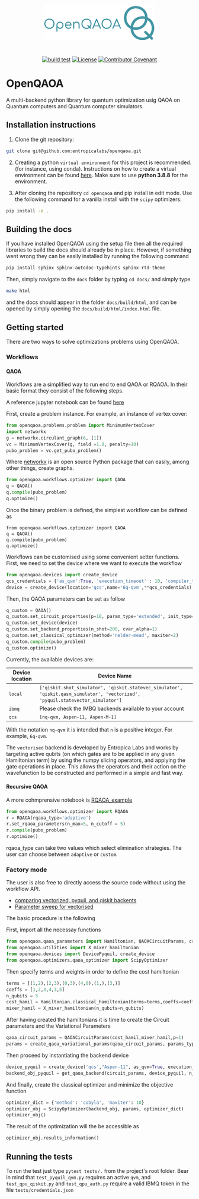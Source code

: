 <div align="center">

  <!-- OpenQAOA logo -->
  <a href="https://github.com/entropicalabs/openqaoa"><img src=".github/images/openqaoa_logo.png?raw=true" alt="OpenQAOA logo" width="300"/></a>

#

  [![build test](https://github.com/entropicalabs/openqaoa/actions/workflows/test.yml/badge.svg)](https://github.com/entropicalabs/openqaoa/actions/workflows/test.yml)<!-- Tests (GitHub actions) -->
  [![License](https://img.shields.io/badge/%F0%9F%AA%AA%20license-Apache%20License%202.0-lightgrey)](LICENSE.md)<!-- License -->
  [![Contributor Covenant](https://img.shields.io/badge/Contributor%20Covenant-2.1-4baaaa.svg)](CODE_OF_CONDUCT.md)<!-- Covenant Code of conduct -->

</div>

# OpenQAOA

A multi-backend python library for quantum optimization usig QAOA on Quantum computers and Quantum computer simulators.

## Installation instructions

1. Clone the git repository:

```bash
git clone git@github.com:entropicalabs/openqaoa.git
```

2. Creating a python `virtual environment` for this project is recommended. (for instance, using conda). Instructions on how to create a virtual environment can be found [here](https://conda.io/projects/conda/en/latest/user-guide/tasks/manage-environments.html#creating-an-environment-with-commands). Make sure to use **python 3.8.8** for the environment.

3. After cloning the repository `cd openqaoa` and pip install in edit mode. Use the following command for a vanilla install with the `scipy` optimizers:

```bash
pip install -e .
```

## Building the docs

If you have installed OpenQAOA using the setup file then all the required libraries to build the docs should already be in place. However, if something went wrong they can be easily installed by running the following command

```bash
pip install sphinx sphinx-autodoc-typehints sphinx-rtd-theme
```

Then, simply navigate to the `docs` folder by typing `cd docs/` and simply type

```bash
make html
```

and the docs should appear in the folder `docs/build/html`, and can be opened by simply opening the `docs/build/html/index.html` file.

## Getting started

There are two ways to solve optimizations problems using OpenQAOA.

### Workflows

#### QAOA

Workflows are a simplified way to run end to end QAOA or RQAOA. In their basic format they consist of the following steps.

A reference jupyter notebook can be found [here](examples/Workflows_example.ipynb)

First, create a problem instance. For example, an instance of vertex cover:

```python
from openqaoa.problems.problem import MinimumVertexCover
import networkx
g = networkx.circulant_graph(6, [1])
vc = MinimumVertexCover(g, field =1.0, penalty=10)
pubo_problem = vc.get_pubo_problem()
```

Where [networkx](https://networkx.org/) is an open source Python package that can easily, among other things, create graphs.

```python
from openqaoa.workflows.optimizer import QAOA  
q = QAOA()
q.compile(pubo_problem)
q.optimize()
```

Once the binary problem is defined, the simplest workflow can be defined as

```  
from openqaoa.workflows.optimizer import QAOA  
q = QAOA()
q.compile(pubo_problem)
q.optimize() 
```

Workflows can be customised using some convenient setter functions. First, we need to set the device where we want to execute the workflow

```python
from openqaoa.devices import create_device
qcs_credentials = {'as_qvm':True, 'execution_timeout' : 10, 'compiler_timeout':10}
device = create_device(location='qcs',name='6q-qvm',**qcs_credentials)
```

Then, the QAOA parameters can be set as follow

```python
q_custom = QAOA()
q_custom.set_circuit_properties(p=10, param_type='extended', init_type='ramp', mixer_hamiltonian='x')
q_custom.set_device(device)
q_custom.set_backend_properties(n_shot=200, cvar_alpha=1)
q_custom.set_classical_optimizer(method='nelder-mead', maxiter=2)
q_custom.compile(pubo_problem)
q_custom.optimize()
```

Currently, the available devices are:

| Device location  | Device Name |
| ------------- | ------------- |
| `local`  | `['qiskit.shot_simulator', 'qiskit.statevec_simulator', 'qiskit.qasm_simulator', 'vectorized', 'pyquil.statevector_simulator']`  |
| `ibmq`    | Please check the IMBQ backends available to your account |
| `qcs`     | `[nq-qvm, Aspen-11, Aspen-M-1]`

With the notation `nq-qvm` it is intended that `n` is a positive integer. For example, `6q-qvm`.

The `vectorised` backend is developed by Entropica Labs and works by targeting active qubits (on which gates are to be applied in any given Hamiltonian term) by using the numpy slicing operators, and applying the gate operations in place. This allows the operators and their action on the wavefunction to be constructed and performed in a simple and fast way.

#### Recursive QAOA

A more cohmprensive notebook is [RQAOA_example](examples/RQAOA_example.ipynb)

```python
from openqaoa.workflows.optimizer import RQAOA
r = RQAOA(rqaoa_type='adaptive')
r.set_rqaoa_parameters(n_max=5, n_cutoff = 5)
r.compile(pubo_problem)
r.optimize()
```

rqaoa_type can take two values which select elimination strategies. The user can choose between `adaptive` or `custom`.

### Factory mode

The user is also free to directly access the source code without using the workflow API.

* [comparing vectorized, pyquil, and qiskit backents](examples/test_backends_correctness.ipynb)
* [Parameter sweep for vectorised](examples/openqaoa_example_vectorised.ipynb)

The basic procedure is the following

First, import all the necessay functions

```python
from openqaoa.qaoa_parameters import Hamiltonian, QAOACircuitParams, create_qaoa_variational_params
from openqaoa.utilities import X_mixer_hamiltonian
from openqaoa.devices import DevicePyquil, create_device
from openqaoa.optimizers.qaoa_optimizer import ScipyOptimizer
```

Then specify terms and weights in order to define the cost hamiltonian

```python
terms = [(1,2),(2,3),(0,3),(4,0),(1,),(3,)]
coeffs = [1,2,3,4,3,5]
n_qubits = 5
cost_hamil = Hamiltonian.classical_hamiltonian(terms=terms,coeffs=coeffs,constant=0)
mixer_hamil = X_mixer_hamiltonian(n_qubits=n_qubits)
```

After having created the hamiltonians it is time to create the Circuit parameters and the Variational Parameters

```python
qaoa_circuit_params = QAOACircuitParams(cost_hamil,mixer_hamil,p=1)
params = create_qaoa_variational_params(qaoa_circuit_params, params_type='fourier',init_type='rand',q=1)
```

Then proceed by instantiating the backend device

```python
device_pyquil = create_device('qcs',"Aspen-11", as_qvm=True, execution_timeout = 10, compiler_timeout=10)
backend_obj_pyquil = get_qaoa_backend(circuit_params, device_pyquil, n_shots=1000)
```

And finally, create the classical optimizer and minimize the objective function

```python
optimizer_dict = {'method': 'cobyla', 'maxiter': 10}
optimizer_obj = ScipyOptimizer(backend_obj, params, optimizer_dict)
optimizer_obj()
```

The result of the optimization will the be accessible as

```python
optimizer_obj.results_information()
```

## Running the tests

To run the test just type `pytest tests/.` from the project's root folder. Bear in mind that `test_pyquil_qvm.py` requires an active `qvm`, and `test_qpu_qiskit.py` and `test_qpu_auth.py` require a valid IBMQ token in the file `tests/credentials.json`
